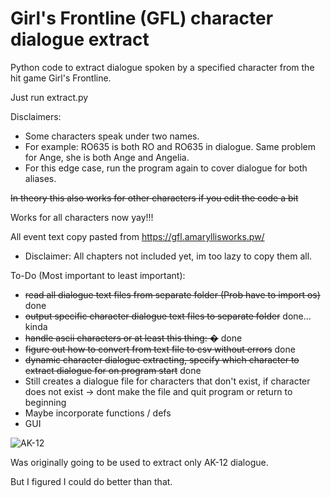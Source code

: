 # Girl's Frontline (GFL) character dialogue extract
Python code to extract dialogue spoken by a specified character from the hit game Girl's Frontline.

Just run extract.py

Disclaimers:
- Some characters speak under two names.
- For example: RO635 is both RO and RO635 in dialogue. Same problem for Ange, she is both Ange and Angelia.
- For this edge case, run the program again to cover dialogue for both aliases.

~~In theory this also works for other characters if you edit the code a bit~~

Works for all characters now yay!!!


All event text copy pasted from https://gfl.amaryllisworks.pw/
- Disclaimer: All chapters not included yet, im too lazy to copy them all.


To-Do (Most important to least important):
- ~~read all dialogue text files from separate folder (Prob have to import os)~~ done
- ~~output specific character dialogue text files to separate folder~~ done... kinda
- ~~handle ascii characters or at least this thing: �~~ done
- ~~figure out how to convert from text file to csv without errors~~ done
- ~~dynamic character dialogue extracting, specify which character to extract dialogue for on program start~~ done
- Still creates a dialogue file for characters that don't exist, if character does not exist -> dont make the file and quit program or return to beginning
- Maybe incorporate functions / defs
- GUI

![AK-12](https://cdn.discordapp.com/attachments/923718033942401065/1106834144849313792/upscaledAK12edit_2.png)

Was originally going to be used to extract only AK-12 dialogue.

But I figured I could do better than that.

